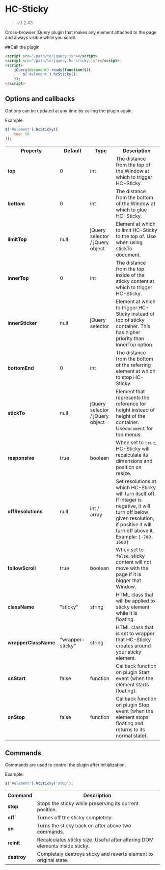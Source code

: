 HC-Sticky
=========

> v.1.2.43


Cross-browser jQuery plugin that makes any element attached to the page and always visible while you scroll.


##Call the plugin

```html
<script src="/path/to/jquery.js"></script>
<script src="/path/to/jquery.hc-sticky.js"></script>
<script>
	jQuery(document).ready(function($){
		$('#element').hcSticky();
	});
</script>
```

## Options and callbacks

Options can be updated at any time by calling the plugin again.

Example:
```javascript
$('#element').hcSticky({
	top: 50
});
```

<table>
	<tr>
		<th>Property</th>
		<th>Default</th>
		<th>Type</th>
		<th>Description</th>
	</tr>
	<tr>
		<td><strong>top</strong></td>
		<td>0</td>
		<td>int</td>
		<td>The distance from the top of the Window at which to trigger HC-Sticky.</td>
	</tr>
	<tr>
		<td><strong>bottom</strong></td>
		<td>0</td>
		<td>int</td>
		<td>The distance from the bottom of the Window at which to glue HC-Sticky.</td>
	</tr>
	<tr>
		<td><strong>limitTop</strong></td>
		<td>null</td>
		<td>jQuery selector / jQuery object</td>
		<td>Element at which to limit HC-Sticky to the top of. Use when using stickTo document.</td>
	</tr>
	<tr>
		<td><strong>innerTop</strong></td>
		<td>0</td>
		<td>int</td>
		<td>The distance from the top inside of the sticky content at which to trigger HC-Sticky.</td>
	</tr>
	<tr>
		<td><strong>innerSticker</strong></td>
		<td>null</td>
		<td>jQuery selector</td>
		<td>Element at which to trigger HC-Sticky instead of top of sticky container. This has higher priority than innerTop option.</td>
	</tr>
	<tr>
		<td><strong>bottomEnd</strong></td>
		<td>0</td>
		<td>int</td>
		<td>The distance from the bottom of the referring element at which to stop HC-Sticky.</td>
	</tr>
	<tr>
		<td><strong>stickTo</strong></td>
		<td>null</td>
		<td>jQuery selector / jQuery object</td>
		<td>Element that represents the reference for height instead of height of the container. Use<code>document</code> for top menus.</td>
	</tr>
	<tr>
		<td><strong>responsive</strong></td>
		<td>true</td>
		<td>boolean</td>
		<td>When set to <code>true</code>, HC-Sticky will recalculate its dimensions and position on resize.</td>
	</tr>
	<tr>
		<td><strong>offResolutions</strong></td>
		<td>null</td>
		<td>int / array</td>
		<td>Set resolutions at which HC-Sticky will turn itself off. If integer is negative, it will turn off below given resolution, if positive it will turn off above it. Example: <code>[-780, 1600]</code></td>
	</tr>
	<tr>
		<td><strong>followScroll</strong></td>
		<td>true</td>
		<td>boolean</td>
		<td>When set to <code>false</code>, sticky content will not move with the page if it is bigger that Window.</td>
	</tr>
	<tr>
		<td><strong>className</strong></td>
		<td>"sticky"</td>
		<td>string</td>
		<td>HTML class that will be applied to sticky element while it is floating.</td>
	</tr>
	<tr>
		<td><strong>wrapperClassName</strong></td>
		<td>"wrapper-sticky"</td>
		<td>string</td>
		<td>HTML class that is set to wrapper that HC-Sticky creates around your sticky element.</td>
	</tr>
	<tr>
		<td><strong>onStart</strong></td>
		<td>false</td>
		<td>function</td>
		<td>Callback function on plugin Start event (when the element starts floating).</td>
	</tr>
	<tr>
		<td><strong>onStop</strong></td>
		<td>false</td>
		<td>function</td>
		<td>Callback function on plugin Stop event (when the element stops floating and returns to its normal state).</td>
	</tr>
</table>


## Commands

Commands are used to control the plugin after initialization.

Example:
```javascript
$('#element').hcSticky('stop');
```

<table>
	<tr>
		<th>Command</th>
		<th>Description</th>
	</tr>
	<tr>
		<td><strong>stop</strong></td>
		<td>Stops the sticky while preserving its current position.</td>
	</tr>
	<tr>
		<td><strong>off</strong></td>
		<td>Turnes off the sticky completely.</td>
	</tr>
	<tr>
		<td><strong>on</strong></td>
		<td>Turns the sticky back on after above two commands.</td>
	</tr>
	<tr>
		<td><strong>reinit</strong></td>
		<td>Recalculates sticky size. Useful after altering DOM elements inside sticky.</td>
	</tr>
	<tr>
		<td><strong>destroy</strong></td>
		<td>Completely destroys sticky and reverts element to original state.</td>
	</tr>
</table>